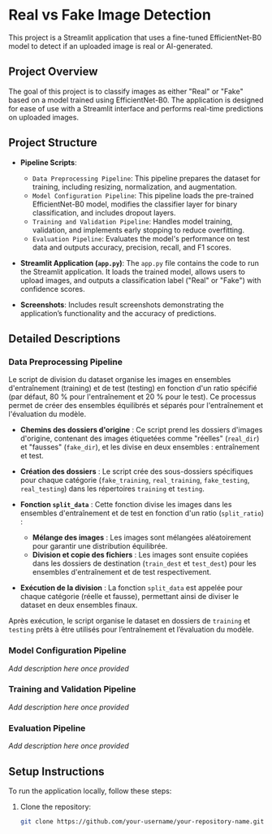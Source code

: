 # Real vs Fake Image Detection

This project is a Streamlit application that uses a fine-tuned EfficientNet-B0 model to detect if an uploaded image is real or AI-generated.

## Project Overview
The goal of this project is to classify images as either "Real" or "Fake" based on a model trained using EfficientNet-B0. The application is designed for ease of use with a Streamlit interface and performs real-time predictions on uploaded images.

## Project Structure
- **Pipeline Scripts**:
  - `Data Preprocessing Pipeline`: This pipeline prepares the dataset for training, including resizing, normalization, and augmentation.
  - `Model Configuration Pipeline`: This pipeline loads the pre-trained EfficientNet-B0 model, modifies the classifier layer for binary classification, and includes dropout layers.
  - `Training and Validation Pipeline`: Handles model training, validation, and implements early stopping to reduce overfitting.
  - `Evaluation Pipeline`: Evaluates the model's performance on test data and outputs accuracy, precision, recall, and F1 scores.

- **Streamlit Application (`app.py`)**:
  The `app.py` file contains the code to run the Streamlit application. It loads the trained model, allows users to upload images, and outputs a classification label ("Real" or "Fake") with confidence scores.

- **Screenshots**:
  Includes result screenshots demonstrating the application’s functionality and the accuracy of predictions.

## Detailed Descriptions

### Data Preprocessing Pipeline
Le script de division du dataset organise les images en ensembles d'entraînement (training) et de test (testing) en fonction d'un ratio spécifié (par défaut, 80 % pour l'entraînement et 20 % pour le test). Ce processus permet de créer des ensembles équilibrés et séparés pour l'entraînement et l'évaluation du modèle.

- **Chemins des dossiers d'origine** : Ce script prend les dossiers d'images d'origine, contenant des images étiquetées comme "réelles" (`real_dir`) et "fausses" (`fake_dir`), et les divise en deux ensembles : entraînement et test.
  
- **Création des dossiers** : Le script crée des sous-dossiers spécifiques pour chaque catégorie (`fake_training`, `real_training`, `fake_testing`, `real_testing`) dans les répertoires `training` et `testing`.

- **Fonction `split_data`** : Cette fonction divise les images dans les ensembles d'entraînement et de test en fonction d'un ratio (`split_ratio`) :
  - **Mélange des images** : Les images sont mélangées aléatoirement pour garantir une distribution équilibrée.
  - **Division et copie des fichiers** : Les images sont ensuite copiées dans les dossiers de destination (`train_dest` et `test_dest`) pour les ensembles d'entraînement et de test respectivement.

- **Exécution de la division** : La fonction `split_data` est appelée pour chaque catégorie (réelle et fausse), permettant ainsi de diviser le dataset en deux ensembles finaux.

Après exécution, le script organise le dataset en dossiers de `training` et `testing` prêts à être utilisés pour l’entraînement et l’évaluation du modèle.

### Model Configuration Pipeline
_Add description here once provided_

### Training and Validation Pipeline
_Add description here once provided_

### Evaluation Pipeline
_Add description here once provided_

## Setup Instructions

To run the application locally, follow these steps:

1. Clone the repository:
   ```bash
   git clone https://github.com/your-username/your-repository-name.git
